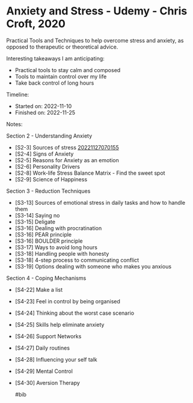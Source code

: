 # Anxiety and Stress - Udemy - Chris Croft, 2020

Practical Tools and Techniques to help overcome stress and anxiety, as
opposed to therapeutic or theoretical advice.

Interesting takeaways I am anticipating:

* Practical tools to stay calm and composed
* Tools to maintain control over my life
* Take back control of long hours

Timeline:

* Started on: 2022-11-10
* Finished on: 2022-11-25

Notes:

Section 2 - Understanding Anxiety

* [S2-3] Sources of stress [20221127070155](../20221127070155/README.md)
* [S2-4] Signs of Anxiety
* [S2-5] Reasons for Anxiety as an emotion
* [S2-6] Personality Drivers
* [S2-8] Work-life Stress Balance Matrix - Find the sweet spot
* [S2-9] Science of Happiness

Section 3 - Reduction Techniques

* [S3-13] Sources of emotional stress in daily tasks and how to handle them 
* [S3-14] Saying no
* [S3-15] Deligate
* [S3-16] Dealing with procratination
* [S3-16] PEAR principle
* [S3-16] BOULDER principle
* [S3-17] Ways to avoid long hours
* [S3-18] Handling people with honesty
* [S3-18] 4-step process to communicating conflict
* [S3-19] Options dealing with someone who makes you anxious

Section 4 - Coping Mechanisms

* [S4-22] Make a list
* [S4-23] Feel in control by being organised
* [S4-24] Thinking about the worst case scenario
* [S4-25] Skills help eliminate anxiety
* [S4-26] Support Networks
* [S4-27] Daily routines
* [S4-28] Influencing your self talk
* [S4-29] Mental Control
* [S4-30] Aversion Therapy

    #bib

